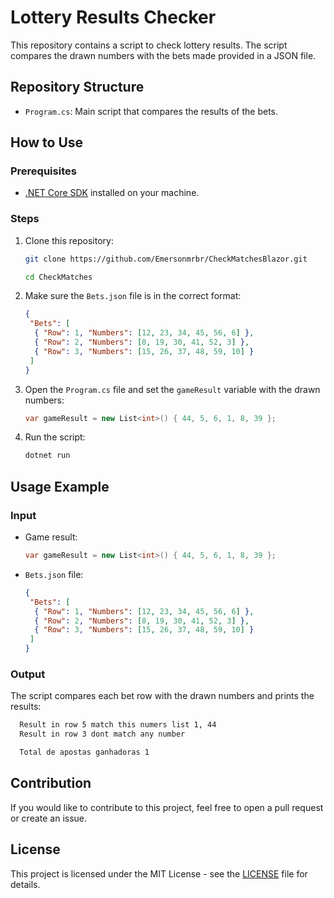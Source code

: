 # Lottery Results Checker

This repository contains a script to check lottery results. The script compares the drawn numbers with the bets made provided in a JSON file.

## Repository Structure

- `Program.cs`: Main script that compares the results of the bets.

## How to Use

### Prerequisites

- [.NET Core SDK](https://dotnet.microsoft.com/download) installed on your machine.

### Steps

1. Clone this repository:

   ```bash
   git clone https://github.com/Emersonmrbr/CheckMatchesBlazor.git
   ```

   ```bash
   cd CheckMatches
   ```

2. Make sure the `Bets.json` file is in the correct format:

   ```json
   {
    "Bets": [
     { "Row": 1, "Numbers": [12, 23, 34, 45, 56, 6] },
     { "Row": 2, "Numbers": [8, 19, 30, 41, 52, 3] },
     { "Row": 3, "Numbers": [15, 26, 37, 48, 59, 10] }
    ]
   }
   ```

3. Open the `Program.cs` file and set the `gameResult` variable with the drawn numbers:

   ```csharp
   var gameResult = new List<int>() { 44, 5, 6, 1, 8, 39 };
   ```

4. Run the script:
   ```bash
   dotnet run
   ```

## Usage Example

### Input

- Game result:

  ```csharp
  var gameResult = new List<int>() { 44, 5, 6, 1, 8, 39 };
  ```

- `Bets.json` file:
  ```json
  {
   "Bets": [
    { "Row": 1, "Numbers": [12, 23, 34, 45, 56, 6] },
    { "Row": 2, "Numbers": [8, 19, 30, 41, 52, 3] },
    { "Row": 3, "Numbers": [15, 26, 37, 48, 59, 10] }
   ]
  }
  ```

### Output

The script compares each bet row with the drawn numbers and prints the results:

```bash
  Result in row 5 match this numers list 1, 44
  Result in row 3 dont match any number

  Total de apostas ganhadoras 1
```

## Contribution

If you would like to contribute to this project, feel free to open a pull request or create an issue.

## License

This project is licensed under the MIT License - see the [LICENSE](LICENSE) file for details.
